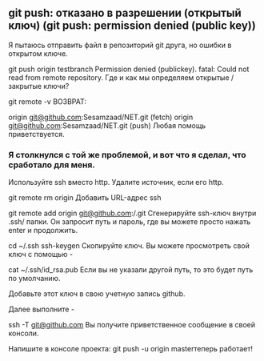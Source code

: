 ## git push: отказано в разрешении (открытый ключ) (git push: permission denied (public key))

Я пытаюсь отправить файл в репозиторий git друга, но ошибки в открытом ключе.

git push origin testbranch
Permission denied (publickey).
fatal: Could not read from remote repository.
Где и как мы определяем открытые / закрытые ключи?

git remote -v ВОЗВРАТ:

origin  git@github.com:Sesamzaad/NET.git (fetch)
origin  git@github.com:Sesamzaad/NET.git (push)
Любая помощь приветствуется.

### Я столкнулся с той же проблемой, и вот что я сделал, что сработало для меня.

Используйте ssh вместо http. Удалите источник, если его http.

git remote rm origin
Добавить URL-адрес ssh

git remote add origin git@github.com:<username>/<repo>.git
Сгенерируйте ssh-ключ внутри .ssh/ папки. Он запросит путь и пароль, где вы можете просто нажать enter и продолжить.

cd ~/.ssh
ssh-keygen
Скопируйте ключ. Вы можете просмотреть свой ключ с помощью -

cat ~/.ssh/id_rsa.pub
Если вы не указали другой путь, то это будет путь по умолчанию.

Добавьте этот ключ в свою учетную запись github.

Далее выполните -

ssh -T git@github.com
Вы получите приветственное сообщение в своей консоли.

Напишите в консоле проекта: git push -u origin masterтеперь работает!